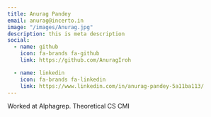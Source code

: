 ```yaml
---
title: Anurag Pandey
email: anurag@incerto.in
image: "/images/Anurag.jpg"
description: this is meta description
social:
  - name: github
    icon: fa-brands fa-github
    link: https://github.com/AnuragIroh

  - name: linkedin
    icon: fa-brands fa-linkedin
    link: https://www.linkedin.com/in/anurag-pandey-5a11ba113/
---
```


Worked at Alphagrep. Theoretical CS CMI

